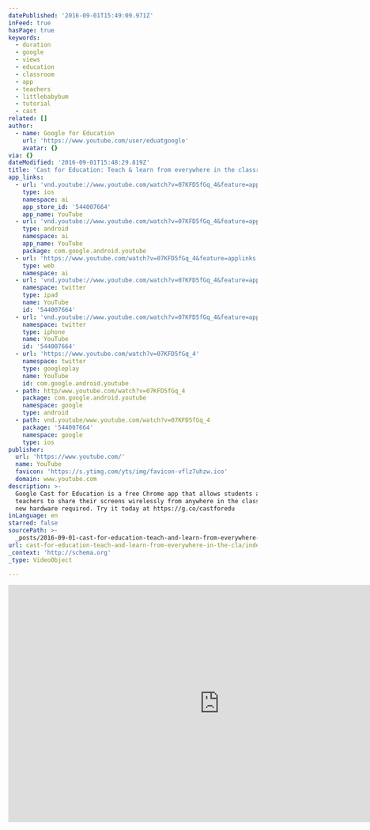 ```yaml
---
datePublished: '2016-09-01T15:49:09.971Z'
inFeed: true
hasPage: true
keywords:
  - duration
  - google
  - views
  - education
  - classroom
  - app
  - teachers
  - littlebabybum
  - tutorial
  - cast
related: []
author:
  - name: Google for Education
    url: 'https://www.youtube.com/user/eduatgoogle'
    avatar: {}
via: {}
dateModified: '2016-09-01T15:48:29.819Z'
title: 'Cast for Education: Teach & learn from everywhere in the classroom'
app_links:
  - url: 'vnd.youtube://www.youtube.com/watch?v=07KFD5fGq_4&feature=applinks'
    type: ios
    namespace: ai
    app_store_id: '544007664'
    app_name: YouTube
  - url: 'vnd.youtube://www.youtube.com/watch?v=07KFD5fGq_4&feature=applinks'
    type: android
    namespace: ai
    app_name: YouTube
    package: com.google.android.youtube
  - url: 'https://www.youtube.com/watch?v=07KFD5fGq_4&feature=applinks'
    type: web
    namespace: ai
  - url: 'vnd.youtube://www.youtube.com/watch?v=07KFD5fGq_4&feature=applinks'
    namespace: twitter
    type: ipad
    name: YouTube
    id: '544007664'
  - url: 'vnd.youtube://www.youtube.com/watch?v=07KFD5fGq_4&feature=applinks'
    namespace: twitter
    type: iphone
    name: YouTube
    id: '544007664'
  - url: 'https://www.youtube.com/watch?v=07KFD5fGq_4'
    namespace: twitter
    type: googleplay
    name: YouTube
    id: com.google.android.youtube
  - path: http/www.youtube.com/watch?v=07KFD5fGq_4
    package: com.google.android.youtube
    namespace: google
    type: android
  - path: vnd.youtube/www.youtube.com/watch?v=07KFD5fGq_4
    package: '544007664'
    namespace: google
    type: ios
publisher:
  url: 'https://www.youtube.com/'
  name: YouTube
  favicon: 'https://s.ytimg.com/yts/img/favicon-vflz7uhzw.ico'
  domain: www.youtube.com
description: >-
  Google Cast for Education is a free Chrome app that allows students and
  teachers to share their screens wirelessly from anywhere in the classroom, no
  new hardware required. Try it today at https://g.co/castforedu
inLanguage: en
starred: false
sourcePath: >-
  _posts/2016-09-01-cast-for-education-teach-and-learn-from-everywhere-in-the-cla.md
url: cast-for-education-teach-and-learn-from-everywhere-in-the-cla/index.html
_context: 'http://schema.org'
_type: VideoObject

---
```

<iframe src="https://cdn.embedly.com/widgets/media.html?src=https%3A%2F%2Fwww.youtube.com%2Fembed%2F07KFD5fGq_4%3Ffeature%3Doembed&amp;url=http%3A%2F%2Fwww.youtube.com%2Fwatch%3Fv%3D07KFD5fGq_4&amp;image=https%3A%2F%2Fi.ytimg.com%2Fvi%2F07KFD5fGq_4%2Fhqdefault.jpg&amp;key=b7d04c9b404c499eba89ee7072e1c4f7&amp;type=text%2Fhtml&amp;schema=youtube" width="854" height="480" scrolling="no" frameborder="0" allowfullscreen="" style=""></iframe>